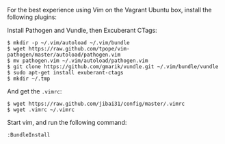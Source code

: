 For the best experience using Vim on the Vagrant Ubuntu box, install the following plugins:

Install Pathogen and Vundle, then Excuberant CTags:
```
$ mkdir -p ~/.vim/autoload ~/.vim/bundle
$ wget https://raw.github.com/tpope/vim-pathogen/master/autoload/pathogen.vim
$ mv pathogen.vim ~/.vim/autoload/pathogen.vim
$ git clone https://github.com/gmarik/vundle.git ~/.vim/bundle/vundle
$ sudo apt-get install exuberant-ctags
$ mkdir ~/.tmp
```

And get the `.vimrc`:
```
$ wget https://raw.github.com/jibai31/config/master/.vimrc
$ wget .vimrc ~/.vimrc
```

Start vim, and run the following command:
```
:BundleInstall
```

